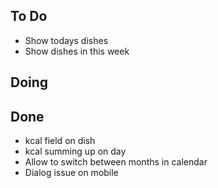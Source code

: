 ## To Do

-   Show todays dishes
-   Show dishes in this week

## Doing


## Done

-   kcal field on dish
-   kcal summing up on day
-   Allow to switch between months in calendar
- Dialog issue on mobile
